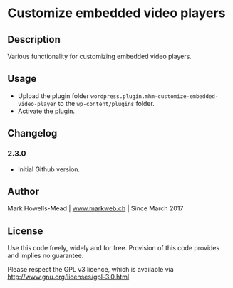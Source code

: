 # Customize embedded video players

## Description
Various functionality for customizing embedded video players.

## Usage
* Upload the plugin folder `wordpress.plugin.mhm-customize-embedded-video-player` to the `wp-content/plugins` folder.
* Activate the plugin.

## Changelog

### 2.3.0
* Initial Github version.

## Author
Mark Howells-Mead | www.markweb.ch | Since March 2017

## License
Use this code freely, widely and for free. Provision of this code provides and implies no guarantee.

Please respect the GPL v3 licence, which is available via http://www.gnu.org/licenses/gpl-3.0.html
